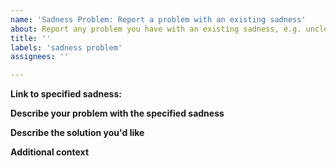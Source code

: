 ```yaml
---
name: 'Sadness Problem: Report a problem with an existing sadness'
about: Report any problem you have with an existing sadness, e.g. unclear information, typos, etc.
title: ''
labels: 'sadness problem'
assignees: ''

---
```


**Link to specified sadness:**
<!-- Here, you should post the Link to the sadness in question -->

**Describe your problem with the specified sadness**
<!-- A clear and concise description of what the problem is. -->

**Describe the solution you'd like**
<!-- A clear and concise description of what you want to be changed. -->

**Additional context**
<!-- Add any other context or screenshots here. -->
